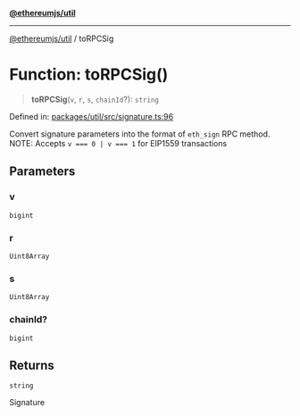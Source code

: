 [**@ethereumjs/util**](../README.md)

***

[@ethereumjs/util](../README.md) / toRPCSig

# Function: toRPCSig()

> **toRPCSig**(`v`, `r`, `s`, `chainId`?): `string`

Defined in: [packages/util/src/signature.ts:96](https://github.com/Dargon789/ethereumjs-monorepo/blob/master/packages/util/src/signature.ts#L96)

Convert signature parameters into the format of `eth_sign` RPC method.
NOTE: Accepts `v === 0 | v === 1` for EIP1559 transactions

## Parameters

### v

`bigint`

### r

`Uint8Array`

### s

`Uint8Array`

### chainId?

`bigint`

## Returns

`string`

Signature
